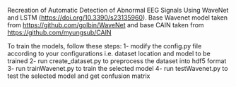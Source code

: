Recreation of Automatic Detection of Abnormal EEG Signals Using WaveNet and LSTM (https://doi.org/10.3390/s23135960).
Base Wavenet model taken from https://github.com/golbin/WaveNet and base CAIN taken from https://github.com/myungsub/CAIN

To train the models, follow these steps:
1- modify the config.py file according to your configurations i.e. dataset location and model to be trained
2- run create_dataset.py to preprocess the dataset into hdf5 format
3- run trainWavenet.py to train the selected model
4- run testWavenet.py to test the selected model and get confusion matrix